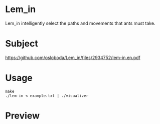# Lem_in
Lem_in intelligently select the paths and movements that ants must take.
# Subject

  https://github.com/osloboda/Lem_in/files/2934752/lem-in.en.pdf

# Usage

```console
make
./lem-in < example.txt | ./visualizer
```
# Preview
